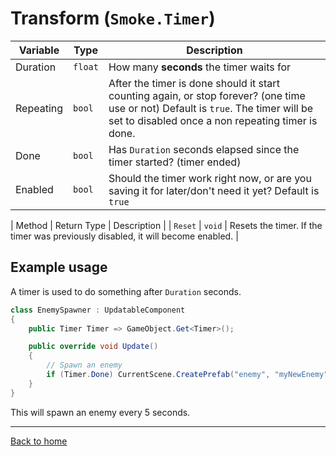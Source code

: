 # Transform (`Smoke.Timer`)
| Variable | Type | Description |
|---|---|---|
| Duration | `float` | How many **seconds** the timer waits for |
| Repeating | `bool` | After the timer is done should it start counting again, or stop forever? (one time use or not) Default is `true`. The timer will be set to disabled once a non repeating timer is done. |
| Done | `bool` | Has `Duration` seconds elapsed since the timer started? (timer ended) |
| Enabled | `bool` | Should the timer work right now, or are you saving it for later/don't need it yet? Default is `true` |

| Method | Return Type | Description |
| `Reset` | `void` | Resets the timer. If the timer was previously disabled, it will become enabled. |


## Example usage
A timer is used to do something after `Duration` seconds.
```cs
class EnemySpawner : UpdatableComponent
{
	public Timer Timer => GameObject.Get<Timer>();

	public override void Update()
	{
		// Spawn an enemy
		if (Timer.Done) CurrentScene.CreatePrefab("enemy", "myNewEnemy");
	}
}
```
This will spawn an enemy every 5 seconds.

---
[Back to home](../Docs.md)